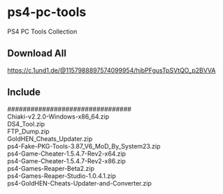 # ps4-pc-tools
PS4 PC Tools Collection<br>

## Download All
https://c.1und1.de/@1157988897574099954/hjbPFgusTpSVtQO_p2BVVA

## Include
################################<br>
Chiaki-v2.2.0-Windows-x86_64.zip<br>
DS4_Tool.zip<br>
FTP_Dump.zip<br>
GoldHEN_Cheats_Updater.zip<br>
ps4-Fake-PKG-Tools-3.87_V6_MoD_By_System23.zip<br>
ps4-Game-Cheater-1.5.4.7-Rev2-x64.zip<br>
ps4-Game-Cheater-1.5.4.7-Rev2-x86.zip<br>
ps4-Games-Reaper-Beta2.zip<br>
ps4-Games-Reaper-Studio-1.0.4.1.zip<br>
ps4-GoldHEN-Cheats-Updater-and-Converter.zip<br>
